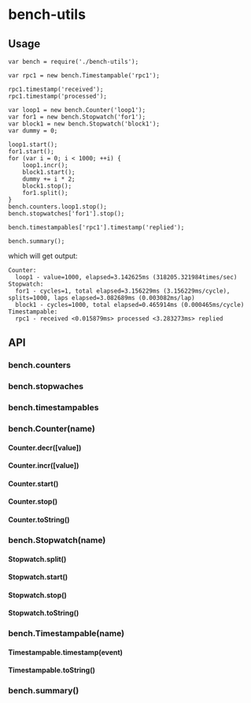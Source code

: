 # bench-utils

## Usage
```
var bench = require('./bench-utils');

var rpc1 = new bench.Timestampable('rpc1');

rpc1.timestamp('received');
rpc1.timestamp('processed');

var loop1 = new bench.Counter('loop1');
var for1 = new bench.Stopwatch('for1');
var block1 = new bench.Stopwatch('block1');
var dummy = 0;

loop1.start();
for1.start();
for (var i = 0; i < 1000; ++i) {
    loop1.incr();
    block1.start();
    dummy += i * 2;
    block1.stop();
    for1.split();
}
bench.counters.loop1.stop();
bench.stopwatches['for1'].stop();

bench.timestampables['rpc1'].timestamp('replied');

bench.summary();
```
which will get output:
```
Counter:
  loop1 - value=1000, elapsed=3.142625ms (318205.321984times/sec)
Stopwatch:
  for1 - cycles=1, total elapsed=3.156229ms (3.156229ms/cycle), splits=1000, laps elapsed=3.082689ms (0.003082ms/lap)
  block1 - cycles=1000, total elapsed=0.465914ms (0.000465ms/cycle)
Timestampable:
  rpc1 - received <0.015879ms> processed <3.283273ms> replied
```

## API
### bench.counters
### bench.stopwaches
### bench.timestampables
### bench.Counter(name)
#### Counter.decr([value])
#### Counter.incr([value])
#### Counter.start()
#### Counter.stop()
#### Counter.toString()
### bench.Stopwatch(name)
#### Stopwatch.split()
#### Stopwatch.start()
#### Stopwatch.stop()
#### Stopwatch.toString()
### bench.Timestampable(name)
#### Timestampable.timestamp(event)
#### Timestampable.toString()
### bench.summary()
